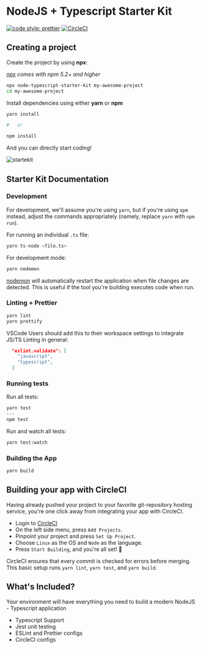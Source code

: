 # NodeJS + Typescript Starter Kit

[![code style: prettier](https://img.shields.io/badge/code_style-prettier-ff69b4.svg?style=flat-square)](https://github.com/prettier/prettier)
[![CircleCI](https://circleci.com/gh/postlight/nodejs-typescript-kit.svg?style=svg&circle-token=b5c2cc962fa1978930d0777eb81c47cc0cccb73d)](https://circleci.com/gh/postlight/nodejs-typescript-kit)

## Creating a project

Create the project by using **npx**:

_[npx](https://medium.com/@maybekatz/introducing-npx-an-npm-package-runner-55f7d4bd282b) comes with npm 5.2+ and higher_

```bash
npx node-typescript-starter-kit my-awesome-project
cd my-awesome-project
```

Install dependencies using either **yarn** or **npm**

```bash
yarn install

#   or

npm install
```

And you can directly start coding!

![startekit](https://user-images.githubusercontent.com/32297675/53011741-c68e9200-3449-11e9-8746-01bcc0fff247.gif)

## Starter Kit Documentation

### Development

For development, we'll assume you're using `yarn`, but if you're using `npm` instead, adjust the commands appropriately (namely, replace `yarn` with `npm run`).

For running an individual `.ts` file:

```bash
yarn ts-node <file.ts>
```

For development mode:

```bash
yarn nodemon
```

[nodemon](https://www.npmjs.com/package/nodemon) will automatically restart the application when file changes are detected. This is useful if the tool you're building executes code when run.

### Linting + Prettier

```bash
yarn lint
yarn prettify
```

VSCode Users should add this to their workspace settings to integrate JS/TS Linting in general:

```json
  "eslint.validate": [
    "javascript",
    "typescript",
  ]
```

### Running tests

Run all tests:

```bash
yarn test
---
npm test
```

Run and watch all tests:

```bash
yarn test:watch
```

### Building the App

```bash
yarn build
```

## Building your app with CircleCI

Having already pushed your project to your favorite git-repository hosting service, you're one click away from integrating your app with CircleCI.

- Login to [CircleCI](https://circleci.com/)
- On the left side menu, press `Add Projects`.
- Pinpoint your project and press `Set Up Project`.
- Choose `Linux` as the OS and `Node` as the language.
- Press `Start Building`, and you're all set! :tada:

CircleCI ensures that every commit is checked for errors before merging.
This basic setup runs `yarn lint`, `yarn test`, and `yarn build`.

## What's Included?

Your environment will have everything you need to build a modern NodeJS - Typescript application

- Typescript Support
- Jest unit testing
- ESLint and Prettier configs
- CircleCI configs
